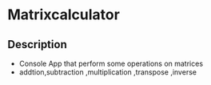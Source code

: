 # Matrixcalculator
## Description
* Console App that perform some operations on matrices
* addtion,subtraction  ,multiplication ,transpose ,inverse  
